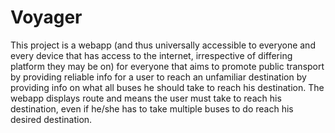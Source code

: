 # Voyager

This project is a webapp (and thus universally accessible to everyone and every device that has access to the internet, irrespective of differing platform they may be on) for everyone that aims to promote public transport by providing reliable info for a user to reach an unfamiliar destination by providing info on what all buses he should take to reach his destination. The webapp displays route and means the user must take to reach his destination, even if he/she has to take multiple buses to do reach his desired destination.
